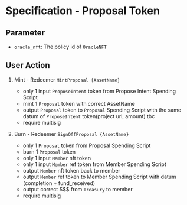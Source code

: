# Specification - Proposal Token

## Parameter

- `oracle_nft`: The policy id of `OracleNFT`

## User Action

1. Mint - Redeemer `MintProposal {AssetName}`

   - only 1 input `ProposeIntent` token from Propose Intent Spending Script
   - mint 1 `Proposal` token with correct AssetName
   - output `Proposal` token to `Proposal` Spending Script with the same datum of `ProposeIntent` token(project url, amount) tbc
   - require multisig

2. Burn - Redeemer `SignOffProposal {AssetName}`

   - only 1 `Proposal` token from Proposal Spending Script
   - burn 1 `Proposal` token
   - only 1 input `Member` nft token
   - only 1 input `Member` ref token from Member Spending Script
   - output `Member` nft token back to member
   - output `Member` ref token to Member Spending Script with datum (completion + fund_received)
   - output correct $$$ from `Treasury` to member
   - require multisig
